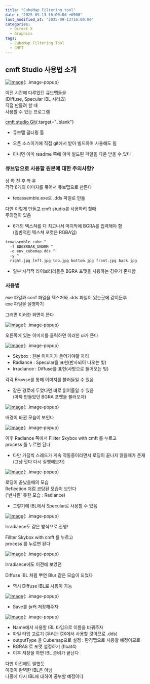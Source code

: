 ```yaml
---
title: "CubeMap Filtering tool"
date : "2025-09-13 16:00:00 +0900"
last_modified_at: "2025-09-13T16:00:00"
categories:
  - Direct X
  - Graphics
tags:
  - CubeMap Filtering Tool
  - CMFT
---
```


## cmft Studio 사용법 소개

[![Image](https://github.com/user-attachments/assets/4f61df1e-9ee5-403c-ab5b-dcadb9ac40f3)](https://github.com/user-attachments/assets/4f61df1e-9ee5-403c-ab5b-dcadb9ac40f3){: .image-popup}<br>

이전 시간에 다루었던 큐브맵들을<br>
(Diffuse, Specular IBL 시리즈)<br>
직접 만들려 할 때<br>
사용할 수 있는 프로그램<br>

[cmft studio Git](https://github.com/dariomanesku/cmftStudio){:target="_blank"}<br>

- 큐브맵 필터링 툴<br>

- 오픈 소스이기에 직접 git에서 받아 빌드하여 사용해도 됨<br>

- 아니면 이미 readme 쪽에 이미 빌드된 파일을 다운 받을 수 있다<br>

### 큐브맵으로 사용할 원본에 대한 주의사항?

상 하 전 후 좌 우<br>
각각 6개의 이미지를 묶어서 큐브맵으로 만든다<br>

- texassemble.exe로 .dds 파일로 만듦<br>

다만 이렇게 만들고 cmft studio를 사용하려 할때<br>
주의점이 있음<br>

- 6개의 텍스쳐를 다 치고나서 마지막에 BGRA를 입력해야 함<br>
  (일반적인 텍스쳐 포맷은 RGBA임)<br>

```bat
texassemble cube ^
  -f B8G8R8A8_UNORM ^
  -o env_cubemap.dds ^
  -y ^
  right.jpg left.jpg top.jpg bottom.jpg front.jpg back.jpg
```

- 일부 시각적 라이브러리들은 BGRA 포맷을 사용하는 경우가 존재함<br>

### 사용법
exe 파일과 conf 파일을 텍스쳐와 .dds 파일이 있는곳에 같이둔후<br>
exe 파일을 실행하기<br>

그러면 이러한 화면이 뜬다<br>

[![Image](https://github.com/user-attachments/assets/8039ca2d-5833-4fae-97a4-a33240ce1d6e)](https://github.com/user-attachments/assets/8039ca2d-5833-4fae-97a4-a33240ce1d6e){: .image-popup}<br>

오른쪽에 있는 이미지를 클릭하면 이러한 ui가 뜬다<br>

[![Image](https://github.com/user-attachments/assets/f066aa95-3213-4b9a-8c6e-2e0e652253cd)](https://github.com/user-attachments/assets/f066aa95-3213-4b9a-8c6e-2e0e652253cd){: .image-popup}<br>

- Skybox : 원본 이미지가 들어가야할 자리<br>
- Radiance : Specular을 표현(반사되어 나오는 빛)<br>
- Irradiance : Diffuse를 표현(사방으로 들어오는 빛)<br>

각각 Browse를 통해 이미지를 불러들일 수 있음<br>

- 같은 경로에 두었다면 바로 읽어들일 수 있음<br>
  (아까 만들었던 BGRA 포맷을 불러오자)<br>


[![Image](https://github.com/user-attachments/assets/9ab05174-2ac0-4248-b997-d6a9aa400df8)](https://github.com/user-attachments/assets/9ab05174-2ac0-4248-b997-d6a9aa400df8){: .image-popup}<br>

배경이 바뀐 모습이 보인다<br>

[![Image](https://github.com/user-attachments/assets/065a7e94-fc88-4f7d-a3c4-d844f45d3120)](https://github.com/user-attachments/assets/065a7e94-fc88-4f7d-a3c4-d844f45d3120){: .image-popup}<br>

이후 Radiance 쪽에서 Fillter Skybox with cmft 를 누르고<br>
process 를 누르면 된다<br>

- 다만 가끔씩 스레드가 계속 작동중이라면서 로딩이 끝나지 않을때가 존재<br>
  (그냥 껏다 다시 실행해보자)<br>

[![Image](https://github.com/user-attachments/assets/1b1a2adb-78ae-4c28-a7cc-9f303976c7c0)](https://github.com/user-attachments/assets/1b1a2adb-78ae-4c28-a7cc-9f303976c7c0){: .image-popup}<br>

로딩이 끝났을때의 모습<br>
Reflection 처럼 코팅된 모습이 보인다<br>
('반사된' 듯한 모습 : Radiance)<br>

- 그렇기에 IBL에서 Specular로 사용할 수 있음<br>

[![Image](https://github.com/user-attachments/assets/044cd48b-2bbb-40e6-9a26-42388ccde746)](https://github.com/user-attachments/assets/044cd48b-2bbb-40e6-9a26-42388ccde746){: .image-popup}<br>

Irradiance도 같은 방식으로 진행!<br>

Fillter Skybox with cmft 를 누르고<br>
process 를 누르면 된다<br>

[![Image](https://github.com/user-attachments/assets/b16b8e3b-5f4a-49db-90be-88074f609913)](https://github.com/user-attachments/assets/b16b8e3b-5f4a-49db-90be-88074f609913){: .image-popup}<br>

Irradiance에도 이전에 보았던<br>

Diffuse IBL 처럼 뿌연 Blur 같은 모습이 되었다<br>

- 역시 Diffuse IBL로 사용이 가능<br>

[![Image](https://github.com/user-attachments/assets/b9e75fa5-802d-4784-b9e5-21f21d78476c)](https://github.com/user-attachments/assets/b9e75fa5-802d-4784-b9e5-21f21d78476c){: .image-popup}<br>

- Save를 눌러 저장해주자<br>

[![Image](https://github.com/user-attachments/assets/40de8a0f-6899-4079-beca-c5f06ffcf7bc)](https://github.com/user-attachments/assets/40de8a0f-6899-4079-beca-c5f06ffcf7bc){: .image-popup}<br>

- Name에서 사용할 IBL 타입으로 이름을 바꿔주자<br>
- 파일 타입 고르기 (우리는 DX에서 사용할 것이므로 .dds)<br>
- outputType 을 Cubemap으로 설정 : 환경맵으로 사용할 예정이므로<br>
- RGRA8 로 포맷 설정하기 (float4)<br>
- 이후 저장을 하면 IBL 준비가 끝난다<br>

다만 이전에도 말했듯<br>
이것이 완벽한 IBL은 아님<br>
나중에 다시 IBL에 대하여 공부할 예정이다<br>